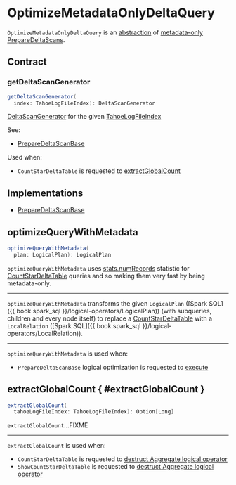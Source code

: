 # OptimizeMetadataOnlyDeltaQuery

`OptimizeMetadataOnlyDeltaQuery` is an [abstraction](#contract) of [metadata-only PrepareDeltaScans](#implementations).

## Contract

### <span id="getDeltaScanGenerator"> getDeltaScanGenerator

```scala
getDeltaScanGenerator(
  index: TahoeLogFileIndex): DeltaScanGenerator
```

[DeltaScanGenerator](DeltaScanGenerator.md) for the given [TahoeLogFileIndex](../TahoeLogFileIndex.md)

See:

* [PrepareDeltaScanBase](PrepareDeltaScanBase.md#getDeltaScanGenerator)

Used when:

* `CountStarDeltaTable` is requested to [extractGlobalCount](CountStarDeltaTable.md#extractGlobalCount)

## Implementations

* [PrepareDeltaScanBase](PrepareDeltaScanBase.md)

## <span id="optimizeQueryWithMetadata"> optimizeQueryWithMetadata

```scala
optimizeQueryWithMetadata(
  plan: LogicalPlan): LogicalPlan
```

`optimizeQueryWithMetadata` uses [stats.numRecords](UsesMetadataFields.md#NUM_RECORDS) statistic for [CountStarDeltaTable](CountStarDeltaTable.md#unapply) queries and so making them very fast by being metadata-only.

---

`optimizeQueryWithMetadata` transforms the given `LogicalPlan` ([Spark SQL]({{ book.spark_sql }}/logical-operators/LogicalPlan)) (with subqueries, children and every node itself) to replace a [CountStarDeltaTable](CountStarDeltaTable.md#unapply) with a `LocalRelation` ([Spark SQL]({{ book.spark_sql }}/logical-operators/LocalRelation)).

---

`optimizeQueryWithMetadata` is used when:

* `PrepareDeltaScanBase` logical optimization is requested to [execute](PrepareDeltaScanBase.md#apply)

## extractGlobalCount { #extractGlobalCount }

```scala
extractGlobalCount(
  tahoeLogFileIndex: TahoeLogFileIndex): Option[Long]
```

`extractGlobalCount`...FIXME

---

`extractGlobalCount` is used when:

* `CountStarDeltaTable` is requested to [destruct Aggregate logical operator](CountStarDeltaTable.md#unapply)
* `ShowCountStarDeltaTable` is requested to [destruct Aggregate logical operator](ShowCountStarDeltaTable.md#unapply)
